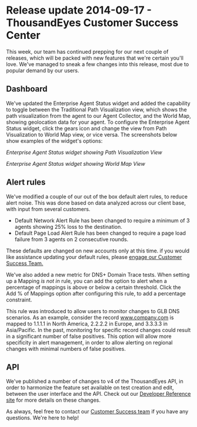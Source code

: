 # Release update 2014-09-17 - ThousandEyes Customer Success Center

This week, our team has continued prepping for our next couple of releases, which will be packed with new features that we're certain you'll love.  We've managed to sneak a few changes into this release, most due to popular demand by our users.

## Dashboard

We've updated the Enterprise Agent Status widget and added the capability to toggle between the Traditional Path Visualization view, which shows the path visualization from the agent to our Agent Collector, and the World Map, showing geolocation data for your agent.  To configure the Enterprise Agent Status widget, click the gears icon and change the view from Path Visualization to World Map view, or vice versa.  The screenshots below show examples of the widget's options:

  
_Enterprise Agent Status widget showing Path Visualization View_

   
_Enterprise Agent Status widget showing World Map View_

## Alert rules

We've modified a couple of our out of the box default alert rules, to reduce alert noise.  This was done based on data analyzed across our client base, with input from several customers.

* Default Network Alert Rule has been changed to require a minimum of 3 agents showing 25% loss to the destination.
* Default Page Load Alert Rule has been changed to require a page load failure from 3 agents on 2 consecutive rounds.

These defaults are changed on new accounts only at this time.  if you would like assistance updating your default rules, please [engage our Customer Success Team.](mailto:support@thousandeyes.com?subject=Alert%20Rule%20Changes)

We've also added a new metric for DNS+ Domain Trace tests.  When setting up a Mapping _is not in_ rule, you can add the option to alert when a percentage of mappings is above or below a certain threshold.  Click the Add % of Mappings option after configuring this rule, to add a percentage constraint.

This rule was introduced to allow users to monitor changes to GLB DNS scenarios.  As an example, consider the record www.company.com is mapped to 1.1.1.1 in North America, 2.2.2.2 in Europe, and 3.3.3.3 in Asia/Pacific. In the past, monitoring for specific record changes could result in a significant number of false positives.  This option will allow more specificity in alert management, in order to allow alerting on regional changes with minimal numbers of false positives.

## API

We've published a number of changes to v4 of the ThousandEyes API, in order to harmonize the feature set available on test creation and edit, between the user interface and the API.  Check out our [Developer Reference site](http://developer.thousandeyes.com/) for more details on these changes.

As always, feel free to contact our [Customer Success team](mailto:support@thousandeyes.com?subject=Release%20update%20questions) if you have any questions.  We're here to help!

